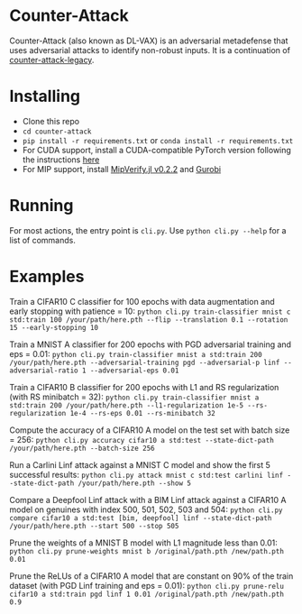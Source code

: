 # Counter-Attack

Counter-Attack (also known as DL-VAX) is an adversarial metadefense that uses adversarial attacks to identify non-robust inputs.
It is a continuation of [counter-attack-legacy](https://github.com/samuelemarro/counter-attack-legacy).

# Installing

* Clone this repo
* `cd counter-attack`
* `pip install -r requirements.txt` or `conda install -r requirements.txt`
* For CUDA support, install a CUDA-compatible PyTorch version following the instructions [here](https://pytorch.org/get-started)
* For MIP support, install [MipVerify.jl v0.2.2](https://github.com/vtjeng/MIPVerify.jl) and [Gurobi](https://www.gurobi.com/)

# Running

For most actions, the entry point is `cli.py`. Use `python cli.py --help` for a list of commands.

# Examples

Train a CIFAR10 C classifier for 100 epochs with data augmentation and early stopping with patience = 10:
```python cli.py train-classifier mnist c std:train 100 /your/path/here.pth --flip --translation 0.1 --rotation 15 --early-stopping 10```

Train a MNIST A classifier for 200 epochs with PGD adversarial training and eps = 0.01:
```python cli.py train-classifier mnist a std:train 200 /your/path/here.pth --adversarial-training pgd --adversarial-p linf --adversarial-ratio 1 --adversarial-eps 0.01```

Train a CIFAR10 B classifier for 200 epochs with L1 and RS regularization (with RS minibatch = 32):
```python cli.py train-classifier mnist a std:train 200 /your/path/here.pth --l1-regularization 1e-5 --rs-regularization 1e-4 --rs-eps 0.01 --rs-minibatch 32```

Compute the accuracy of a CIFAR10 A model on the test set with batch size = 256:
```python cli.py accuracy cifar10 a std:test --state-dict-path /your/path/here.pth --batch-size 256```

Run a Carlini Linf attack against a MNIST C model and show the first 5 successful results:
```python cli.py attack mnist c std:test carlini linf --state-dict-path /your/path/here.pth --show 5```

Compare a Deepfool Linf attack with a BIM Linf attack against a CIFAR10 A model on genuines with index 500, 501, 502, 503 and 504:
```python cli.py compare cifar10 a std:test [bim, deepfool] linf --state-dict-path /your/path/here.pth --start 500 --stop 505```

Prune the weights of a MNIST B model with L1 magnitude less than 0.01:
```python cli.py prune-weights mnist b /original/path.pth /new/path.pth 0.01```

Prune the ReLUs of a CIFAR10 A model that are constant on 90% of the train dataset (with PGD Linf training and eps = 0.01):
```python cli.py prune-relu cifar10 a std:train pgd linf 1 0.01 /original/path.pth /new/path.pth 0.9```